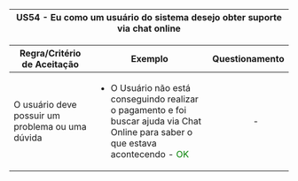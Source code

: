 <table>
    <thead>
        <tr>
            <th colspan="2" rowspan="2"> US54 - Eu como um usuário do sistema desejo obter suporte via chat online</th>
        </tr>        
    </thead>
</table>

<table>
    <thead>
        <tr>
            <th>Regra/Critério de Aceitação</th>
            <th>Exemplo</th>
            <th>Questionamento</th>
        </tr>        
    </thead>
    <tbody>
        <tr>
            <td>O usuário deve possuir um problema ou uma dúvida</td>
            <td>
                <ul>
                    <li>O Usuário não está conseguindo realizar o pagamento e foi buscar ajuda via Chat Online para saber o que estava acontecendo - <span style="color:green">OK</span></li>
                </ul>
            </td>
            <td>
                <ul>
                    <p align="center">-</p>
                </ul>
            </td>
        </tr>
    </tbody>
</table>